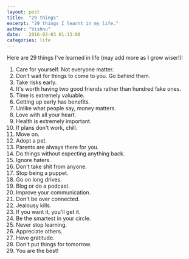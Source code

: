 ```yaml
---
layout: post
title:  "29 things"
excerpt: "29 things I learnt in my life."
author: "Vishnu"
date:   2016-03-03 01:13:00
categories: life
---
```

Here are 29 things I've learned in life (may add more as I grow wiser!):

1. Care for yourself. Not everyone matter.
2. Don't wait for things to come to you. Go behind them.
3. Take risks early.
4. It's worth having two good friends rather than hundred fake ones.
5. Time is extremely valuable.
6. Getting up early has benefits.
7. Unlike what people say, money matters.
8. Love with all your heart.
9. Health is extremely important.
10. If plans don't work, chill.
11. Move on.
12. Adopt a pet.
13. Parents are always there for you.
14. Do things without expecting anything back.
15. Ignore haters.
16. Don't take shit from anyone.
17. Stop being a puppet.
18. Go on long drives.
19. Blog or do a podcast.
20. Improve your communication.
21. Don't be over connected.
22. Jealousy kills.
23. If you want it, you'll get it.
24. Be the smartest in your circle.
25. Never stop learning.
26. Appreciate others.
27. Have gratitude.
28. Don't put things for tomorrow.
29. You are the best!